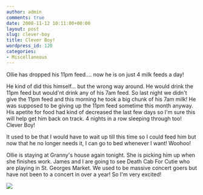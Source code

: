 ```yaml
---
author: admin
comments: true
date: 2008-11-12 10:11:00+00:00
layout: post
slug: clever-boy
title: Clever Boy!
wordpress_id: 120
categories:
- Miscellaneous
---
```


Ollie has dropped his 11pm feed.... now he is on just 4 milk feeds a day!  
  
He kind of did this himself... but the wrong way around. He would drink the 11pm feed but would'nt drink any of his 7am feed. So last night we didn't give the 11pm feed and this morning he took a big chunk of his 7am milk! He was supposed to be giving up the 11pm feed sometime this month anyway. His apetite for food had kind of decreased the last few days so I'm sure this will help get him back on track. 4 nights in a row sleeping through too! Clever Boy!  
  
It used to be that I would have to wait up till this time so I could feed him but now that he no longer needs it, I can go to bed whenever I want! Woohoo!  
  
Ollie is staying at Granny's house again tonight. She is picking him up when she finishes work. James and I are going to see Death Cab For Cutie who are playing in St. Georges Market. We used to be massive concert goers but have not been to a concert in over a year! So I'm very excited!

![](https://blogger.googleusercontent.com/tracker/251139911615938991-6347538058328328996?l=www.outmumbered.com)
